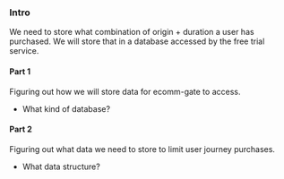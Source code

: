 ### Intro
We need to store what combination of origin + duration a user has purchased. We will store that in a database accessed by the free trial service.

#### Part 1
Figuring out how we will store data for ecomm-gate to access.
- What kind of database?

#### Part 2
Figuring out what data we need to store to limit user journey purchases.
- What data structure?
